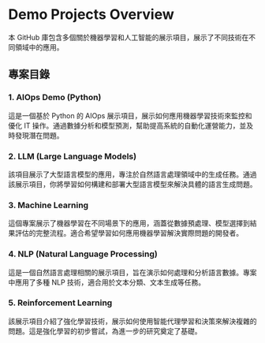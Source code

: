 # Demo Projects Overview

本 GitHub 庫包含多個關於機器學習和人工智能的展示項目，展示了不同技術在不同領域中的應用。

## 專案目錄

### 1. AIOps Demo (Python)
這是一個基於 Python 的 AIOps 展示項目，展示如何應用機器學習技術來監控和優化 IT 操作。通過數據分析和模型預測，幫助提高系統的自動化運營能力，並及時發現潛在問題。

### 2. LLM (Large Language Models)
該項目展示了大型語言模型的應用，專注於自然語言處理領域中的生成任務。通過該展示項目，你將學習如何構建和部署大型語言模型來解決具體的語言生成問題。

### 3. Machine Learning
這個專案展示了機器學習在不同場景下的應用，涵蓋從數據預處理、模型選擇到結果評估的完整流程。適合希望學習如何應用機器學習解決實際問題的開發者。

### 4. NLP (Natural Language Processing)
這是一個自然語言處理相關的展示項目，旨在演示如何處理和分析語言數據。專案中應用了多種 NLP 技術，適合用於文本分類、文本生成等任務。

### 5. Reinforcement Learning
該展示項目介紹了強化學習技術，展示如何使用智能代理學習和決策來解決複雜的問題。這是強化學習的初步嘗試，為進一步的研究奠定了基礎。

